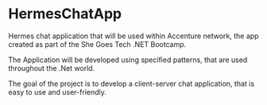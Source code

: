 # HermesChatApp

Hermes chat application that will be used within Accenture network, the app created as part of the She Goes Tech .NET Bootcamp.

The Application will be developed using specified patterns, that are used throughout the .Net world.

The goal of the project is to develop a client-server chat application, that is easy to use and user-friendly.




